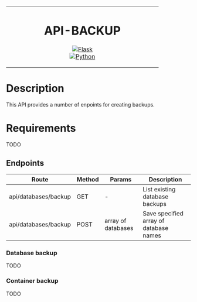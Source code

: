 <table align="center"><tr><td align="center" width="400">

# API-BACKUP

<a href="https://flask.palletsprojects.com" target="_blank"><img src="https://img.shields.io/badge/flask-v2.0.2-blue" alt="Flask" /></a>  
<a href="https://www.python.org/" target="_blank"><img src="https://img.shields.io/badge/python-v3.9.4-yellow" alt="Python" /></a>

</td></tr></table>

# Description
This API provides a number of enpoints for creating backups.

# Requirements
TODO

## Endpoints

| Route | Method | Params | Description |
| ----------- | ----------- | ----------- | ----------- |
| api/databases/backup | GET | - | List existing database backups
| api/databases/backup | POST | array of databases | Save specified array of database names

### Database backup
TODO

### Container backup
TODO
